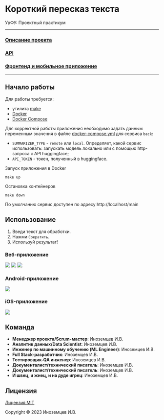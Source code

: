 # Короткий пересказ текста

УрФУ: Проектный практикум

---

### [Описание проекта](docs/project-description.md)

### [API](summarizer/README.md)

### [Фронтенд и мобильное приложение](summarizer-front/README.md)

---

## Начало работы

Для работы требуется:

- утилита [make](https://www.gnu.org/software/make/)
- [Docker](https://www.docker.com/)
- [Docker Compose](https://docs.docker.com/compose/)

Для корректной работы приложения необходимо задать данным переменным значения в
файле [docker-compose.yml](deployment/docker-compose.yml) для сервиса `back`:

- `SUMMARIZER_TYPE` - `remote` или `local`. Определяет, какой сервис использовать: запускать модель локально или с
  помощью http-запроса к API huggingface;
- `API_TOKEN` - токен, полученный в huggingface.

Запуск приложения в Docker

```shell
make up
```

Остановка контейнеров

```shell
make down
```

По умолчанию сервис доступен по адресу http://localhost/main

## Использование

1. Введи текст для обработки.
1. Нажми `Сократить`.
1. Используй результат!

### Веб-приложение

![](docs/assets/web-01.png)
![](docs/assets/web-02.png)
![](docs/assets/web-03.png)

### Android-приложение

![](docs/assets/android.png)

### iOS-приложение

![](docs/assets/ios.png)

## Команда

- **Менеджер проекта/Scrum-мастер**: Иноземцев И.В.
- **Аналитик данных/Data Scientist**: Иноземцев И.В.
- **Инженер по машинному обучению (ML Engineer)**: Иноземцев И.В.
- **Full Stack-разработчик**: Иноземцев И.В.
- **Тестировщик-QA инженер**: Иноземцев И.В.
- **Документалист/технический писатель**: Иноземцев И.В.
- **Документалист/технический писатель**: Иноземцев И.В.
- **И швец, и жнец, и на дуде игрец**: Иноземцев И.В.

## Лицензия

[Лицензия MIT](https://mit-license.org/)

Copyright © 2023 Иноземцев И.В.